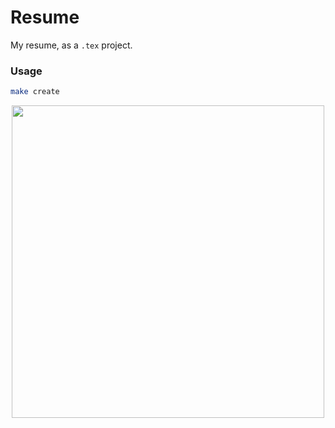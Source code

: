# Resume
My resume, as a `.tex` project. 

### Usage
```bash
make create
```
<p  align="center">
<img width=500 src="https://user-images.githubusercontent.com/58488209/164745004-0eae3ba7-37ae-4d90-9023-f8a0dd804abb.png">
</p>
